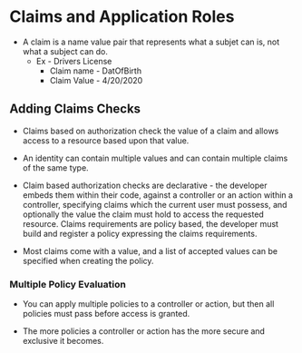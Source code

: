# Claims and Application Roles

* A claim is a name value pair that represents what a subjet can is, not what a subject can do.
    * Ex - Drivers License
        * Claim name - DatOfBirth
        * Claim Value - 4/20/2020

## Adding Claims Checks

* Claims based on authorization check the value of a claim and allows access to a resource based upon that value.

* An identity can contain multiple values and can contain multiple claims of the same type.

* Claim based authorization checks are declarative - the developer embeds them within their code, against a controller or an action within a controller, specifying claims which the current user must possess, and optionally the value the claim must hold to access the requested resource. Claims requirements are policy based, the developer must build and register a policy expressing the claims requirements.

* Most claims come with a value, and a list of accepted values can be specified when creating the policy.

### Multiple Policy Evaluation

* You can apply multiple policies to a controller or action, but then all policies must pass before access is granted.

* The more policies a controller or action has the more secure and exclusive it becomes. 